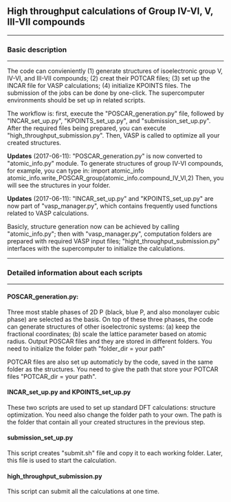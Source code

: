 ## High throughput calculations of Group IV-VI, V, III-VII compounds
___
### Basic description
___
The code can convieniently (1) generate structures of isoelectronic group V, IV-VI, and III-VII compounds; (2) creat their POTCAR files; (3) set up the INCAR file for VASP calculations; (4) initialize KPOINTS files. The submission of the jobs can be done by one-click. The supercomputer environments should be set up in related scripts.

The workflow is: first, execute the "POSCAR_generation.py" file, followed by "INCAR_set_up.py", "KPOINTS_set_up.py", and "submission_set_up.py". After the required files being prepared, you can execute "high_throughput_submission.py". Then, VASP is called to optimize all your created structures.

**Updates** (2017-06-11): "POSCAR_generation.py" is now converted to "atomic_info.py" module. To generate structures of group IV-VI compounds, for example, you can type in:
import atomic_info
atomic_info.write_POSCAR_group(atomic_info.compound_IV_VI,2)
Then, you will see the structures in your folder.

**Updates** (2017-06-11): "INCAR_set_up.py" and "KPOINTS_set_up.py" are now part of "vasp_manager.py", which contains frequently used functions related to VASP calculations.

Basicly, structure generation now can be achieved by calling "atomic_info.py"; then with "vasp_manager.py", computation folders are prepared with required VASP input files; "hight_throughput_submission.py" interfaces with the supercomputer to initialize the calculations. 

___
### Detailed information about each scripts
___

#### POSCAR_generation.py:

Three most stable phases of 2D P (black, blue P, and also monolayer cubic phase) are selected as the basis. On top of these three phases, the code can generate structures of other isoelectronic systems: (a) keep the fractional coordinates; (b) scale
the lattice parameter based on atomic radius. Output POSCAR files and they are stored in different folders. You need to initialize the folder path "folder_dir = your path" 

POTCAR files are also set up automaticly by the code, saved in the same folder as the structures. You need to give the path that store your POTCAR files "POTCAR_dir = your path".

#### INCAR_set_up.py and KPOINTS_set_up.py

These two scripts are used to set up standard DFT calculations: structure optimization. You need also change the folder path to your own. The path is the folder that contain all your created structures in the previous step.

#### submission_set_up.py

This script creates "submit.sh" file and copy it to each working folder. Later, this file is used to start the calculation.

#### high_throughput_submission.py

This script can submit all the calculations at one time.
